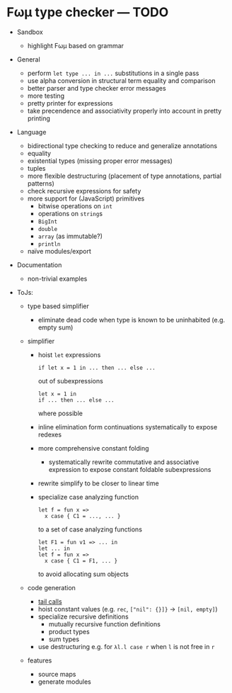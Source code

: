 # Fωμ type checker &mdash; TODO

- Sandbox
  - highlight Fωμ based on grammar
- General
  - perform `let type ... in ...` substitutions in a single pass
  - use alpha conversion in structural term equality and comparison
  - better parser and type checker error messages
  - more testing
  - pretty printer for expressions
  - take precendence and associativity properly into account in pretty printing
- Language
  - bidirectional type checking to reduce and generalize annotations
  - equality
  - existential types (missing proper error messages)
  - tuples
  - more flexible destructuring (placement of type annotations, partial
    patterns)
  - check recursive expressions for safety
  - more support for (JavaScript) primitives
    - bitwise operations on `int`
    - operations on `string`s
    - `BigInt`
    - `double`
    - `array` (as immutable?)
    - `println`
  - naïve modules/export
- Documentation
  - non-trivial examples
- ToJs:

  - type based simplifier
    - eliminate dead code when type is known to be uninhabited (e.g. empty sum)
  - simplifier

    - hoist `let` expressions

      ```
      if let x = 1 in ... then ... else ...
      ```

      out of subexpressions

      ```
      let x = 1 in
      if ... then ... else ...
      ```

      where possible

    - inline elimination form continuations systematically to expose redexes

    - more comprehensive constant folding

      - systematically rewrite commutative and associative expression to expose
        constant foldable subexpressions

    - rewrite simplify to be closer to linear time
    - specialize case analyzing function

      ```
      let f = fun x =>
        x case { C1 = ..., ... }
      ```

      to a set of case analyzing functions

      ```
      let F1 = fun v1 => ... in
      let ... in
      let f = fun x =>
        x case { C1 = F1, ... }
      ```

      to avoid allocating sum objects

  - code generation
    - [tail calls](https://stackoverflow.com/a/54721813)
    - hoist constant values (e.g. `rec`, `["nil": {}]}` -> `[nil, empty]`)
    - specialize recursive definitions
      - mutually recursive function definitions
      - product types
      - sum types
    - use destructuring e.g. for `λl.l case r` when `l` is not free in `r`
  - features
    - source maps
    - generate modules
